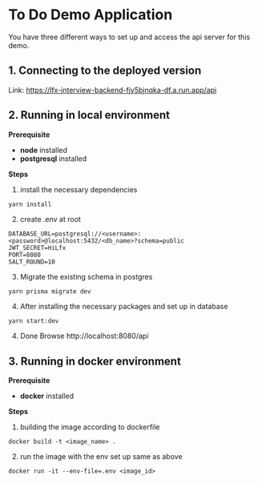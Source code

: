 # To Do Demo Application

You have three different ways to set up and access the api server for this demo.

## 1. Connecting to the deployed version

Link: https://lfx-interview-backend-fjy5bjnqka-df.a.run.app/api

## 2. Running in local environment

**Prerequisite**

- **node** installed
- **postgresql** installed

**Steps**

1. install the necessary dependencies

```
yarn install
```

2. create .env at root

```
DATABASE_URL=postgresql://<username>:<password>@localhost:5432/<db_name>?schema=public
JWT_SECRET=HiLfx
PORT=8080
SALT_ROUND=10
```

3. Migrate the existing schema in postgres

```
yarn prisma migrate dev
```

4. After installing the necessary packages and set up in database

```bash
yarn start:dev
```

4. Done
   Browse http://localhost:8080/api

## 3. Running in docker environment

**Prerequisite**

- **docker** installed

**Steps**

1. building the image according to dockerfile

```
docker build -t <image_name> .
```

2. run the image with the env set up same as above

```
docker run -it --env-file=.env <image_id>
```
